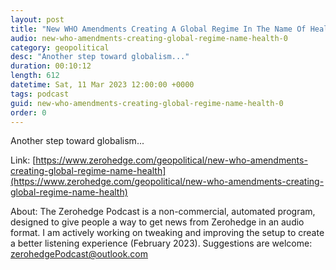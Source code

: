 ```yaml
---
layout: post
title: "New WHO Amendments Creating A Global Regime In The Name Of Health"
audio: new-who-amendments-creating-global-regime-name-health-0
category: geopolitical
desc: "Another step toward globalism..."
duration: 00:10:12
length: 612
datetime: Sat, 11 Mar 2023 12:00:00 +0000
tags: podcast
guid: new-who-amendments-creating-global-regime-name-health-0
order: 0
---
```

Another step toward globalism...

Link: [https://www.zerohedge.com/geopolitical/new-who-amendments-creating-global-regime-name-health](https://www.zerohedge.com/geopolitical/new-who-amendments-creating-global-regime-name-health)

About: The Zerohedge Podcast is a non-commercial, automated program, designed to give people a way to get news from Zerohedge in an audio format.  I am actively working on tweaking and improving the setup to create a better listening experience (February 2023).  Suggestions are welcome: [zerohedgePodcast@outlook.com](mailto:zerohedgePodcast@outlook.com)